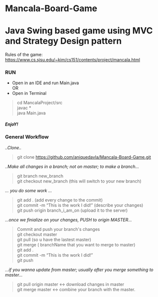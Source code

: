 # Mancala-Board-Game
# Java Swing based game using MVC and Strategy Design pattern

Rules of the game: https://www.cs.sjsu.edu/~kim/cs151/contents/project/mancala.html

### RUN 
* Open in an IDE and run Main.java <br>
OR <br>
* Open in Terminal 
> cd MancalaProject/src <br>
> javac * <br>
> java Main.java <br>

##### EnjoY!

### General Workflow 

*..Clone..*
> git clone https://github.com/aniquedavla/Mancala-Board-Game.git

*..Make all changes in a branch; not on master; to make a branch…*
> git branch new_branch <br/>
> git checkout new_branch (this will switch to your new branch)

*… you do some work …*
> git add . (add every change to the commit) <br/>
> git commit -m “This is the work I did!” (describe your changes)<br/>
> git push origin branch_i_am_on (upload it to the server)<br/>

*…once we finialize on your changes, PUSH to origin MASTER…*
> Commit and push your branch's changes <br/>
> git checkout master<br>
> git pull (so u have the lastest master)<br>
> git merge <brachName> ( branchName that you want to merge to master)<br>
> git add . <br>
> git commit -m “This is the work I did!” <br>
> git push <br>

*…if you wanna update from master; usually after you merge something to master…*
> git pull origin master <-> download changes in master<br/>
> git merge master <-> combine your branch with the master.<br/>
